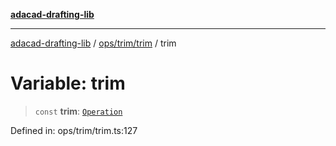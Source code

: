 [**adacad-drafting-lib**](../../../../README.md)

***

[adacad-drafting-lib](../../../../modules.md) / [ops/trim/trim](../README.md) / trim

# Variable: trim

> `const` **trim**: [`Operation`](../../../../objects/datatypes/type-aliases/Operation.md)

Defined in: ops/trim/trim.ts:127
